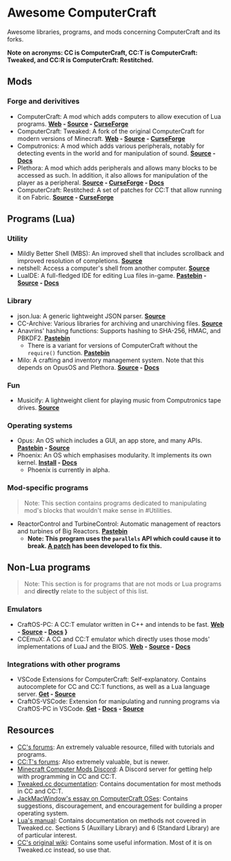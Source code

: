 # Awesome ComputerCraft
Awesome libraries, programs, and mods concerning ComputerCraft and its forks.

**Note on acronyms: CC is ComputerCraft, CC:T is ComputerCraft: Tweaked, and CC:R is ComputerCraft: Restitched.**

## Mods
### Forge and derivitives

- ComputerCraft: A mod which adds computers to allow execution of Lua programs. **[Web](http://computercraft.info) - [Source](https://githun.com/dan200/ComputerCraft) - [CurseForge](https://www.curseforge.com/minecraft/mc-mods/computercraft)**
- ComputerCraft: Tweaked: A fork of the original ComputerCraft for modern versions of Minecraft. **[Web](https://computercraft.cc) - [Source](https://github.com/cc-tweaked/CC-Tweaked) - [CurseForge](https://www.curseforge.com/minecraft/mc-mods/cc-tweaked)**
- Computronics: A mod which adds various peripherals, notably for detecting events in the world and for manipulation of sound. **[Source](https://github.com/Vexatos/Computronics) - [Docs](https://wiki.vexatos.com/wiki:computronics)**
- Plethora: A mod which adds peripherals and allows many blocks to be accessed as such. In addition, it also allows for manipulation of the player as a peripheral. **[Source](https://github.com/SquidDev-CC/plethora) - [CurseForge](https://minecraft.curseforge.com/projects/plethora-peripherals) - [Docs](https://plethora.madefor.cc)**
- ComputerCraft: Restitched: A set of patches for CC:T that allow running it on Fabric. **[Source](https://github.com/cc-tweaked/cc-restitched) - [CurseForge](https://www.curseforge.com/minecraft/mc-mods/cc-restitched)**

## Programs (Lua)
### Utility

- Mildly Better Shell (MBS): An improved shell that includes scrollback and improved resolution of completions. **[Source](https://github.com/SquidDev-CC/mbs)**
- netshell: Access a computer's shell from another computer. **[Source](https://github.com/lyqyd/cc-netshell)**
- LuaIDE: A full-fledged IDE for editing Lua files in-game. **[Pastebin](https://pastebin.com/vyAZc6tJ) - [Source](https://github.com/benanders/LuaIDE) - [Docs](http://www.computercraft.info/forums2/index.php?/topic/12347-luaide-10-you-might-actually-like-editing-in-game/)**

### Library

- json.lua: A generic lightweight JSON parser. **[Source](https://github.com/rxi/json.lua)**
- CC-Archive: Various libraries for archiving and unarchiving files. **[Source](https://github.com/MCJack123/CC-Archive)**
- Anavrins' hashing functions: Supports hashing to SHA-256, HMAC, and PBKDF2. **[Pastebin](https://pastebin.com/6UV4qfNF)**
    - There is a variant for versions of ComputerCraft without the `require()` function. **[Pastebin](https://pastebin.com/Qk31PubV)**
- Milo: A crafting and inventory management system. Note that this depends on OpusOS and Plethora. **[Source](https://github.com/kepler155c/opus-apps/tree/master-1.8/milo) - [Docs](https://github.com/kepler155c/opus-apps/wiki/Milo-(crafting---storage-system))**

### Fun

- Musicify: A lightweight client for playing music from Computronics tape drives. **[Source](https://github.com/knijin/musicify)**

### Operating systems

- Opus: An OS which includes a GUI, an app store, and many APIs. **[Pastebin](https://pastebin.com/UzGHLbNC) - [Source](https://github.com/kepler155c/opus)**
- Phoenix: An OS which emphasises modularity. It implements its own kernel. **[Install](https://phoenix.madefor.cc/install.lua) - [Docs](https://phoenix.madefor.cc)**
    - Phoenix is currently in alpha.

### Mod-specific programs

> Note: This section contains programs dedicated to manipulating mod's blocks that wouldn't make sense in #Utilities.

- ReactorControl and TurbineControl: Automatic management of reactors and turbines of Big Reactors. **[Pastebin](https://pastebin.com/p4zeq7Ma)**
    - **Note: This program uses the `parallels` API which could cause it to break. [A patch](https://pastebin.com/2ZrbnH5w) has been developed to fix this.**

## Non-Lua programs

> Note: This section is for programs that are not mods or Lua programs and **directly** relate to the subject of this list.

### Emulators

- CraftOS-PC: A CC:T emulator written in C++ and intends to be fast. **[Web](https://www.craftos-pc.cc) - [Source](https://github.com/MCJack123/craftos2) - [Docs](https://www.craftos-pc.cc/docs) }**
- CCEmuX: A CC and CC:T emulator which directly uses those mods' implementations of LuaJ and the BIOS. **[Web](https://emux.cc) - [Source](https://github.com/CCEmuX/CCEmuX) - [Docs](https://emux.cc/getting-started.html)**

### Integrations with other programs

- VSCode Extensions for ComputerCraft: Self-explanatory. Contains autocomplete for CC and CC:T functions, as well as a Lua language server. **[Get](https://marketplace.visualstudio.com/items?itemName=lemmmy.computercraft-extension-pack) - [Source](https://github.com/Lemmmy/computercraft-extension-pack)**
- CraftOS-VSCode: Extension for manipulating and running programs via CraftOS-PC in VSCode. **[Get](https://marketplace.visualstudio.com/items?itemName=JackMacWindows.craftos-pc) - [Docs](https://www.craftos-pc.cc/docs/extension) - [Source](https://github.com/MCJack123/vscode-craftos-pc)**

## Resources

- [CC's forums](https://computercraft.info/forums2): An extremely valuable resource, filled with tutorials and programs.
- [CC:T's forums](https://forums.computercraft.cc): Also extremely valuable, but is newer.
- [Minecraft Computer Mods Discord](https://discord.gg/H2UyJXe): A Discord server for getting help with programming in CC and CC:T.
- [Tweaked.cc documentation](https://tweaked.cc): Contains documentation for most methods in CC and CC:T.
- [JackMacWindow's essay on ComputerCraft OSes](https://gist.github.com/MCJack123/4b2bca21bdc0cf5c67ce7177326c2154): Contains suggestions, discouragement, and encouragement for building a proper operating system.
- [Lua's manual](https://www.lua.org/manual/): Contains documentation on methods not covered in Tweaked.cc. Sections 5 (Auxillary Library) and 6 (Standard Library) are of particular interest.
- [CC's original wiki](http://www.computercraft.info/wiki/Main_Page): Contains some useful information. Most of it is on Tweaked.cc instead, so use that.
